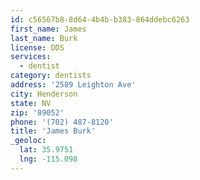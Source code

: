 ```yaml
---
id: c56567b8-8d64-4b4b-b383-864ddebc6263
first_name: James
last_name: Burk
license: DDS
services:
  - dentist
category: dentists
address: '2589 Leighton Ave'
city: Henderson
state: NV
zip: '89052'
phone: '(702) 487-8120'
title: 'James Burk'
_geoloc:
  lat: 35.9751
  lng: -115.098
---
```

